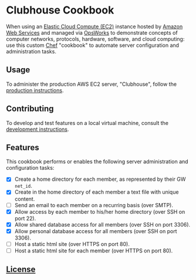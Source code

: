 # Clubhouse Cookbook

When using an [Elastic Cloud Compute (EC2)](https://aws.amazon.com/ec2/)
    instance hosted by [Amazon Web Services](https://aws.amazon.com/)
    and managed via [OpsWorks](https://aws.amazon.com/opsworks/)
    to demonstrate concepts of
     computer networks, protocols, hardware, software, and cloud computing:
use this custom [Chef](https://www.chef.io/chef/) "cookbook" to
 automate server configuration and administration tasks.

## Usage

To administer the production AWS EC2 server, "Clubhouse",
 follow the [production instructions](PRODUCTION.md).

## Contributing

To develop and test features on a local virtual machine,
  consult the [development instructions](DEVELOPMENT.md).

## Features

This cookbook performs or enables the following server administration and configuration tasks:

  - [x] Create a home directory for each member, as represented by their GW `net_id`.
  - [x] Create in the home directory of each member a text file with unique content.
  - [ ] Send an email to each member on a recurring basis (over SMTP).
  - [x] Allow access by each member to his/her home directory (over SSH on port 22).
  - [x] Allow shared database access for all members (over SSH on port 3306).
  - [x] Allow personal database access for all members (over SSH on port 3306).
  - [ ] Host a static html site (over HTTPS on port 80).
  - [ ] Host a static html site for each member (over HTTPS on port 80).

## [License](LICENSE.md)
